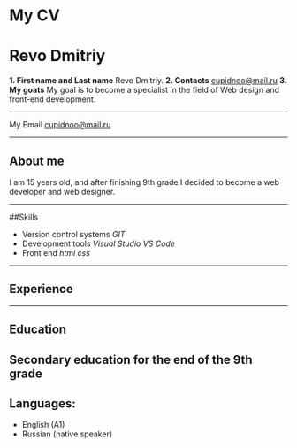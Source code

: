 # My CV
# Revo Dmitriy

**1. First name and Last name** Revo Dmitriy.
**2. Contacts** cupidnoo@mail.ru
**3. My goats** My goal is to become a specialist in the field of Web design and front-end development.

---

My Email cupidnoo@mail.ru

---

## About me

I am 15 years old, and after finishing 9th grade I decided to become a web developer and web designer.

---

##Skills


- Version control systems
  _GIT_
- Development tools
  _Visual Studio_
  _VS Code_
- Front end
  _html_
  _css_

---

## Experience
 
---

## Education

Secondary education for the end of the 9th grade
---

## Languages:

- English (A1)
- Russian (native speaker)
